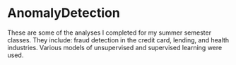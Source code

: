 # AnomalyDetection
These are some of the analyses I completed for my summer semester classes. They include: fraud detection in the credit card, lending, and health industries. Various models of unsupervised and supervised learning were used.
